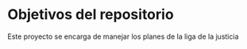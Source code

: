 # Objetivos del repositorio

Este proyecto se encarga de manejar los planes de la liga de la justicia 